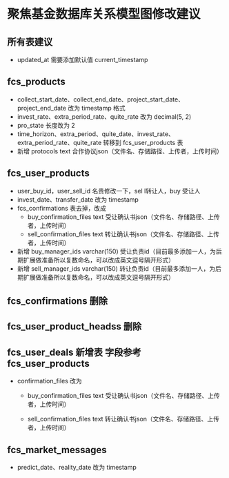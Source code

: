 # 聚焦基金数据库关系模型图修改建议

## 所有表建议

- updated_at 需要添加默认值 current_timestamp

## fcs_products

- collect_start_date、collect_end_date、project_start_date、project_end_date 改为 timestamp 格式
- invest_rate、extra_period_rate、quite_rate 改为 decimal(5, 2)
- pro_state 长度改为 2
- time_horizon、extra_period、quite_date、invest_rate、extra_period_rate、quite_rate 转移到 fcs_user_products 表
- 新增 protocols text 合作协议json（文件名、存储路径、上传者，上传时间）

## fcs_user_products

- user_buy_id，user_sell_id 名贵修改一下，sel l转让人，buy 受让人
- invest_date、transfer_date 改为 timestamp
- fcs_confirmations 表去掉，改成 
  - buy_confirmation_files text 受让确认书json（文件名、存储路径、上传者，上传时间）
  - sell_confirmation_files text 转让确认书json（文件名、存储路径、上传者，上传时间）
- 新增 buy_manager_ids varchar(150)  受让负责id（目前最多添加一人，为后期扩展做准备所以复数命名，可以改成英文逗号隔开形式）
- 新增 sell_manager_ids varchar(150)  转让负责id（目前最多添加一人，为后期扩展做准备所以复数命名，可以改成英文逗号隔开形式）

## fcs_confirmations 删除

## fcs_user_product_headss 删除

## fcs_user_deals 新增表 字段参考 fcs_user_products

- confirmation_files 改为

  - buy_confirmation_files text 受让确认书json（文件名、存储路径、上传者，上传时间）

  - sell_confirmation_files text 转让确认书json（文件名、存储路径、上传者，上传时间）

## fcs_market_messages

- predict_date、reality_date 改为 timestamp



